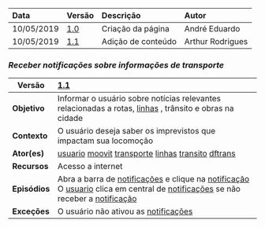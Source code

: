 |Data|Versão|Descrição|Autor|
|:---|:---|:---|:---|
|10/05/2019|[1.0](https://github.com/Andre-Eduardo/2019.1-Requisitos-Moovit/tree/master/cenarios/versao%20cenarios%201.0)|Criação da página| André Eduardo|
|10/05/2019|[1.1](https://github.com/Andre-Eduardo/2019.1-Requisitos-Moovit/tree/master/cenarios/versao%20cenarios%201.1)|Adição de conteúdo|Arthur Rodrigues|
### ***<a name="Receber Notificações Sobre Informações De Transporte">Receber notificações sobre informações de transporte</a>***

|Versão|[1.1](https://github.com/Andre-Eduardo/2019.1-Requisitos-Moovit/tree/master/cenarios/versao%20cenarios%201.1)|
|--|:--|
|**Objetivo**|Informar o usuário sobre notícias relevantes relacionadas a rotas, [linhas](https://github.com/Andre-Eduardo/2019.1-Requisitos-Moovit/wiki/L30---linhas) , trânsito e obras na cidade |
|**Contexto**|O usuário deseja saber os imprevistos que impactam sua locomoção|
|**Ator(es)**|[usuario](https://github.com/Andre-Eduardo/2019.1-Requisitos-Moovit/wiki/L65-Usu%C3%A1rio) [moovit](https://github.com/Andre-Eduardo/2019.1-Requisitos-Moovit/wiki/L38---moovit) [transporte](https://github.com/Andre-Eduardo/2019.1-Requisitos-Moovit/wiki/L63---transporte) [linhas](https://github.com/Andre-Eduardo/2019.1-Requisitos-Moovit/wiki/L30---linhas) [transito](./Lexicos#transito) [dftrans](./Lexicos#dftrans) |
|**Recursos**|Acesso a internet|
|**Episódios**|Abra a barra de [notificações](./Lexicos#notificacoes) e clique na [notificação](./Lexicos#notificacao) O [usuario](https://github.com/Andre-Eduardo/2019.1-Requisitos-Moovit/wiki/L65-Usu%C3%A1rio) clica em central de [notificações](./Lexicos#notificacoes) se não receber a [notificação](./Lexicos#notificacao) |
|**Exceções**|O usuário não ativou as [notificações](./Lexicos#notificacoes) |
